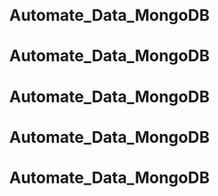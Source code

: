 # Automate_Data_MongoDB
# Automate_Data_MongoDB
# Automate_Data_MongoDB
# Automate_Data_MongoDB
# Automate_Data_MongoDB
